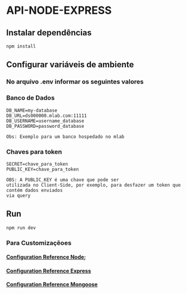 # API-NODE-EXPRESS

## Instalar dependências
```
npm install 
```
## Configurar variáveis de ambiente
### No arquivo .env informar os seguintes valores

### Banco de Dados
```
DB_NAME=my-database
DB_URL=ds000000.mlab.com:11111
DB_USERNAME=username_database
DB_PASSWORD=password_database

Obs: Exemplo para um banco hospedado no mlab
```
### Chaves para token
```
SECRET=chave_para_token
PUBLIC_KEY=chave_para_token

OBS: A PUBLIC_KEY é uma chave que pode ser 
utilizada no Client-Side, por exemplo, para desfazer um token que contém dados enviados
via query
```
## Run
```
npm run dev
```

### Para Customizaçẽoes
#### [Configuration Reference Node](https://nodejs.org/docss);

#### [Configuration Reference Express](https://expressjs.com/pt-br/4x/api.html)

#### [Configuration Reference Mongoose](https://mongoosejs.com)



